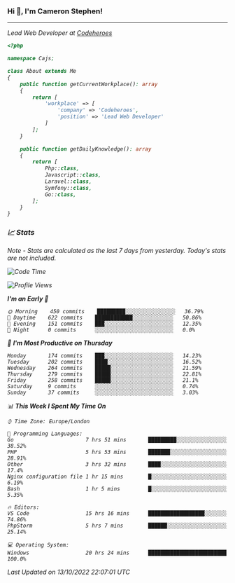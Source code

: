 ### Hi 👋, I'm Cameron Stephen!
<hr>
<p><em>Lead Web Developer at <a href="https://codeheroes.co.uk">Codeheroes</a></p>


```php
<?php

namespace Cajs;

class About extends Me
{
    public function getCurrentWorkplace(): array
    {
        return [
            'workplace' => [
                'company' => 'Codeheroes',
                'position' => 'Lead Web Developer'
            ]
        ];
    }

    public function getDailyKnowledge(): array
    {
        return [
            Php::class,
            Javascript::class,
            Laravel::class,
            Symfony::class,
            Go::class,
        ];
    }
}
```

### 📈 Stats
<p><em>Note - Stats are calculated as the last 7 days from yesterday. Today's stats are not included.</em></p>


<!--START_SECTION:waka-->
![Code Time](http://img.shields.io/badge/Code%20Time-3%2C165%20hrs%2026%20mins-blue)

![Profile Views](http://img.shields.io/badge/Profile%20Views-0-blue)

**I'm an Early 🐤** 

```text
🌞 Morning    450 commits    █████████░░░░░░░░░░░░░░░░   36.79% 
🌆 Daytime    622 commits    ████████████░░░░░░░░░░░░░   50.86% 
🌃 Evening    151 commits    ███░░░░░░░░░░░░░░░░░░░░░░   12.35% 
🌙 Night      0 commits      ░░░░░░░░░░░░░░░░░░░░░░░░░   0.0%

```
📅 **I'm Most Productive on Thursday** 

```text
Monday       174 commits    ███░░░░░░░░░░░░░░░░░░░░░░   14.23% 
Tuesday      202 commits    ████░░░░░░░░░░░░░░░░░░░░░   16.52% 
Wednesday    264 commits    █████░░░░░░░░░░░░░░░░░░░░   21.59% 
Thursday     279 commits    █████░░░░░░░░░░░░░░░░░░░░   22.81% 
Friday       258 commits    █████░░░░░░░░░░░░░░░░░░░░   21.1% 
Saturday     9 commits      ░░░░░░░░░░░░░░░░░░░░░░░░░   0.74% 
Sunday       37 commits     ░░░░░░░░░░░░░░░░░░░░░░░░░   3.03%

```


📊 **This Week I Spent My Time On** 

```text
⌚︎ Time Zone: Europe/London

💬 Programming Languages: 
Go                       7 hrs 51 mins       █████████░░░░░░░░░░░░░░░░   38.52% 
PHP                      5 hrs 53 mins       ███████░░░░░░░░░░░░░░░░░░   28.91% 
Other                    3 hrs 32 mins       ████░░░░░░░░░░░░░░░░░░░░░   17.4% 
Nginx configuration file 1 hr 15 mins        █░░░░░░░░░░░░░░░░░░░░░░░░   6.19% 
Bash                     1 hr 5 mins         █░░░░░░░░░░░░░░░░░░░░░░░░   5.35%

🔥 Editors: 
VS Code                  15 hrs 16 mins      ██████████████████░░░░░░░   74.86% 
PhpStorm                 5 hrs 7 mins        ██████░░░░░░░░░░░░░░░░░░░   25.14%

💻 Operating System: 
Windows                  20 hrs 24 mins      █████████████████████████   100.0%

```


 Last Updated on 13/10/2022 22:07:01 UTC
<!--END_SECTION:waka-->
